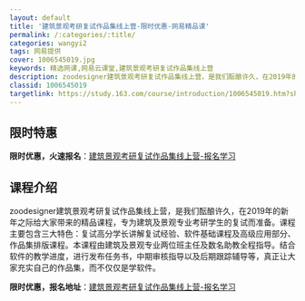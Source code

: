 ```yaml
---
layout: default
title: '建筑景观考研复试作品集线上营-限时优惠-网易精品课'
permalink: /:categories/:title/
categories: wangyi2
tags: 网易提供
cover: 1006545019.jpg
keywords: 精选网课,网易云课堂,建筑景观考研复试作品集线上营
description: zoodesigner建筑景观考研复试作品集线上营，是我们酝酿许久，在2019年的新年之际给大家带来的精品课程，专为建筑
classid: 1006545019
targetlink: https://study.163.com/course/introduction/1006545019.htm?share=1&shareId=1025206652&utm_campaign=share&utm_medium=iphoneShare&utm_source=&utm_u=1025206652
---
```


## 限时特惠

**限时优惠，火速报名**：[建筑景观考研复试作品集线上营-报名学习](https://study.163.com/course/introduction/1006545019.htm?share=1&shareId=1025206652&utm_campaign=share&utm_medium=iphoneShare&utm_source=&utm_u=1025206652)

## 课程介绍

zoodesigner建筑景观考研复试作品集线上营，是我们酝酿许久，在2019年的新年之际给大家带来的精品课程，专为建筑及景观专业考研学生的复试而准备。课程主要包含三大特色：复试高分学长讲解复试经验、软件基础课程及高级应用部分、作品集排版课程。本课程由建筑及景观专业两位班主任及数名助教全程指导。结合软件的教学进度，进行发布任务书，中期审核指导以及后期跟踪辅导等，真正让大家充实自己的作品集，而不仅仅是学软件。

**限时优惠，报名地址**：[建筑景观考研复试作品集线上营-报名学习](https://study.163.com/course/introduction/1006545019.htm?share=1&shareId=1025206652&utm_campaign=share&utm_medium=iphoneShare&utm_source=&utm_u=1025206652)

